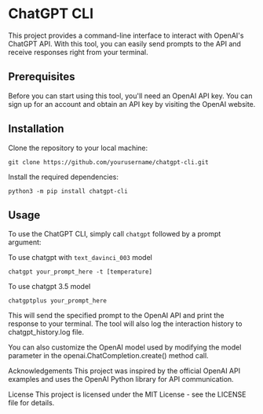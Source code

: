 # ChatGPT CLI
This project provides a command-line interface to interact with OpenAI's ChatGPT API. With this tool, you can easily send prompts to the API and receive responses right from your terminal.

## Prerequisites
Before you can start using this tool, you'll need an OpenAI API key. You can sign up for an account and obtain an API key by visiting the OpenAI website.

## Installation
Clone the repository to your local machine:
```
git clone https://github.com/yourusername/chatgpt-cli.git
```
Install the required dependencies:
```
python3 -m pip install chatgpt-cli
```

## Usage
To use the ChatGPT CLI, simply call `chatgpt` followed by a prompt argument:

To use chatgpt with `text_davinci_003` model
```
chatgpt your_prompt_here -t [temperature] 
```
To use chatgpt 3.5  model
```
chatgptplus your_prompt_here  
```

This will send the specified prompt to the OpenAI API and print the response to your terminal. The tool will also log the interaction history to chatgpt_history.log file.

You can also customize the OpenAI model used by modifying the model parameter in the openai.ChatCompletion.create() method call.

Acknowledgements
This project was inspired by the official OpenAI API examples and uses the OpenAI Python library for API communication.

License
This project is licensed under the MIT License - see the LICENSE file for details.
